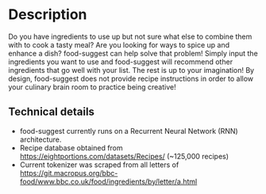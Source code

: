 # Description

Do you have ingredients to use up but not sure what else to combine them with to cook a tasty meal? Are you looking for ways to spice up and enhance a dish? food-suggest can help solve that problem! Simply input the ingredients you want to use and food-suggest will recommend other ingredients that go well with your list. The rest is up to your imagination! By design, food-suggest does not provide recipe instructions in order to allow your culinary brain room to practice being creative!

## Technical details

- food-suggest currently runs on a Recurrent Neural Network (RNN) architecture.
- Recipe database obtained from https://eightportions.com/datasets/Recipes/ (~125,000 recipes)
- Current tokenizer was scraped from all letters of https://git.macropus.org/bbc-food/www.bbc.co.uk/food/ingredients/by/letter/a.html
